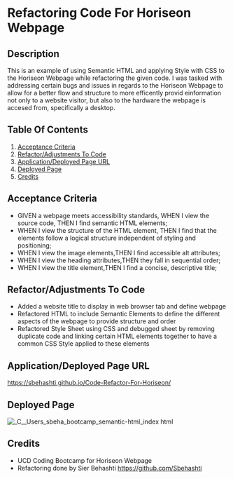 # Refactoring Code For Horiseon Webpage

## Description

This is an example of using Semantic HTML and applying Style with CSS to the Horiseon Webpage while refactoring the given code. I was tasked with addressing certain bugs and issues in regards to the Horiseon Webpage to allow for a better flow and structure to more efficently provid einformation not only to a website visitor, but also to the hardware the webpage is accesed from, specifically a desktop. 

## Table Of Contents

1. [Acceptance Criteria](#acceptance-criteria)
2. [Refactor/Adjustments To Code](#refactor/adjustments-to-code)
3. [Application/Deployed Page URL](#application/deployed-page-url)
4. [Deployed Page](#deployedpage)
5. [Credits](#credits)

## Acceptance Criteria

* GIVEN a webpage meets accessibility standards, WHEN I view the source code, THEN I find semantic HTML elements;
* WHEN I view the structure of the HTML element, THEN I find that the elements follow a logical structure independent of styling and positioning;
* WHEN I view the image elements,THEN I find accessible alt attributes;
* WHEN I view the heading attributes,THEN they fall in sequential order;
* WHEN I view the title element,THEN I find a concise, descriptive title;

## Refactor/Adjustments To Code

* Added a website title to display in web browser tab and define webpage
* Refactored HTML to include Semantic Elements to define the different aspects of the webpage to provide structure and order
* Refactored Style Sheet using CSS and debugged sheet by removing duplicate code and linking certain HTML elements together to have a common CSS Style applied to these elements

## Application/Deployed Page URL

https://sbehashti.github.io/Code-Refactor-For-Horiseon/

## Deployed Page 

![_C__Users_sbeha_bootcamp_semantic-html_index html](https://github.com/Sbehashti/Code-Refactor-For-Horiseon/assets/135624229/2bdde746-81ba-48ba-8c37-99b4b984cf2a)

## Credits

* UCD Coding Bootcamp for Horiseon Webpage
* Refactoring done by Sier Behashti https://github.com/Sbehashti
